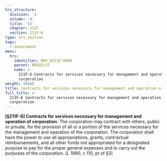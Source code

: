 ```yaml
---
hrs_structure:
  division: '1'
  volume: '4'
  title: '13'
  chapter: 211F
  section: 211F-6
type: hrs_section
tags:
  - Government
menu:
  hrs:
    identifier: HRS_0211F-0006
    parent: HRS0211F
    name: >-
      211F-6 Contracts for services necessary for management and operation of
      corporation
weight: 36040
title: Contracts for services necessary for management and operation of corporation
full_title: >-
  211F-6 Contracts for services necessary for management and operation of
  corporation
---
```

**[§211F-6] Contracts for services necessary for management and operation of corporation.** The corporation may contract with others, public or private, for the provision of all or a portion of the services necessary for the management and operation of the corporation. The corporation shall have the power to use all appropriations, grants, contractual reimbursements, and all other funds not appropriated for a designated purpose to pay for the proper general expenses and to carry out the purposes of the corporation. [L 1990, c 110, pt of §3]